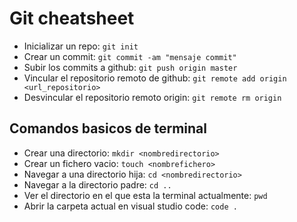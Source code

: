# Git cheatsheet

* Inicializar un repo: `git init`
* Crear un commit: `git commit -am "mensaje commit"`
* Subir los commits a github: `git push origin master`
* Vincular el repositorio remoto de github: `git remote add origin <url_repositorio>`
* Desvincular el repositorio remoto origin: `git remote rm origin`

## Comandos basicos de terminal

* Crear una directorio: `mkdir <nombredirectorio>`
* Crear un fichero vacio: `touch <nombrefichero>`
* Navegar a una directorio hija: `cd <nombredirectorio>`
* Navegar a la directorio padre: `cd ..`
* Ver el directorio en el que esta la terminal actualmente: `pwd`
* Abrir la carpeta actual en visual studio code: `code .`
